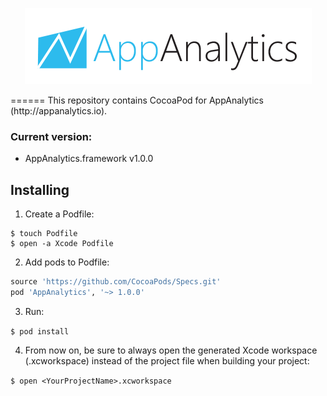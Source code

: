 <p align="center" >
  <img src="https://raw.githubusercontent.com/V8tr/AppAnalytics/master/logo.png" alt="AppAnalytics" title="AppAnalytics">
</p>
======
This repository contains CocoaPod for AppAnalytics (http://appanalytics.io).

### Current version:
* AppAnalytics.framework v1.0.0

## Installing
1) Create a Podfile:

```
$ touch Podfile
$ open -a Xcode Podfile
```

2) Add pods to Podfile:

  ```ruby
source 'https://github.com/CocoaPods/Specs.git'
pod 'AppAnalytics', '~> 1.0.0'
```

3) Run: 
 
`$ pod install`

4) From now on, be sure to always open the generated Xcode workspace (.xcworkspace) instead of the project file when building your project: 

`$ open <YourProjectName>.xcworkspace`
